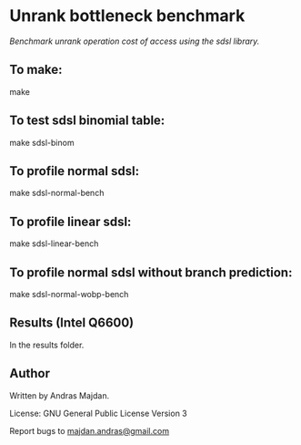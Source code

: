 # Unrank bottleneck benchmark

*Benchmark unrank operation cost of access using the sdsl library.*

## To make:
make 

## To test sdsl binomial table:
make sdsl-binom

## To profile normal sdsl:
make sdsl-normal-bench

## To profile linear sdsl:
make sdsl-linear-bench

## To profile normal sdsl without branch prediction:
make sdsl-normal-wobp-bench

## Results (Intel Q6600)

In the results folder.

## Author

Written by Andras Majdan.

License: GNU General Public License Version 3

Report bugs to <majdan.andras@gmail.com>
